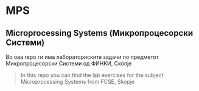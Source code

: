 # MPS
## Microprocessing Systems (Микропроцесорски Системи)

Во ова repo ги има лабораториските задачи по предметот Микропроцесорски Системи од ФИНКИ, Скопје
> In this repo you can find the lab exercises for the subject Microprocessing Systems from FCSE, Skopje
